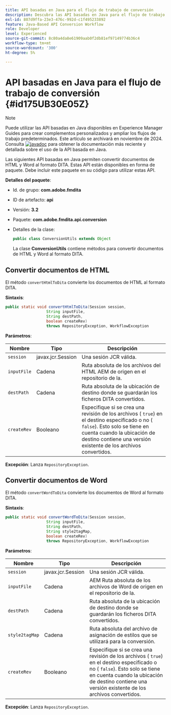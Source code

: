 ```yaml
---
title: API basadas en Java para el flujo de trabajo de conversión
description: Descubra las API basadas en Java para el flujo de trabajo de conversión
exl-id: 807d9ffa-23e3-476c-992d-c1f495233892
feature: Java-Based API Conversion Workflow
role: Developer
level: Experienced
source-git-commit: 8c80a4da8e61909aab0f2db81ef97149774b36c4
workflow-type: tm+mt
source-wordcount: '300'
ht-degree: 5%

---
```


# API basadas en Java para el flujo de trabajo de conversión {#id175UB30E05Z}

>[!NOTE]
>
> Puede utilizar las API basadas en Java disponibles en Experience Manager Guides para crear complementos personalizados y ampliar los flujos de trabajo predeterminados. Este artículo se archivará en noviembre de 2024.
> Consulta [![javadoc](https://javadoc.io/badge2/com.adobe.aem/aem-guides-sdk-api/javadoc.svg)](https://javadoc.io/doc/com.adobe.aem/aem-guides-sdk-api) para obtener la documentación más reciente y detallada sobre el uso de la API basada en Java.




Las siguientes API basadas en Java permiten convertir documentos de HTML y Word al formato DITA. Estas API están disponibles en forma de paquete. Debe incluir este paquete en su código para utilizar estas API.

**Detalles del paquete**:

- Id. de grupo: **com.adobe.fmdita**

- ID de artefacto: **api**

- Versión: **3.2**

- Paquete: **com.adobe.fmdita.api.conversion**

- Detalles de la clase:

  ```JAVA
  public class ConversionUtils extends Object
  ```

  La clase **ConversionUtils** contiene métodos para convertir documentos de HTML y Word al formato DITA.


## Convertir documentos de HTML

El método `convertHtmlToDita` convierte los documentos de HTML al formato DITA.

**Sintaxis**:

```JAVA
public static void convertHtmlToDita(Session session, 
                  String inputFile, 
                  String destPath, 
                  boolean createRev) 
                  throws RepositoryException, WorkflowException
```

**Parámetros**:

| Nombre | Tipo | Descripción |
|----|----|-----------|
| `session` | javax.jcr.Session | Una sesión JCR válida. |
| `inputFile` | Cadena | Ruta absoluta de los archivos del HTML AEM de origen en el repositorio de la. |
| `destPath` | Cadena | Ruta absoluta de la ubicación de destino donde se guardarán los ficheros DITA convertidos. |
| `createRev` | Booleano | Especifique si se crea una revisión de los archivos \( `true`\) en el destino especificado o no \( `false`\). Esto solo se tiene en cuenta cuando la ubicación de destino contiene una versión existente de los archivos convertidos. |

**Excepción**:
Lanza `RepositoryException`.

## Convertir documentos de Word

El método ``convertWordToDita`` convierte los documentos de Word al formato DITA.

**Sintaxis**:

```JAVA
public static void convertWordToDita(Session session, 
                  String inputFile,
                  String destPath, 
                  String style2tagMap, 
                  boolean createRev) 
                  throws RepositoryException, WorkflowException
```

**Parámetros**:

| Nombre | Tipo | Descripción |
|----|----|-----------|
| `session` | javax.jcr.Session | Una sesión JCR válida. |
| `inputFile` | Cadena | AEM Ruta absoluta de los archivos de Word de origen en el repositorio de la. |
| `destPath` | Cadena | Ruta absoluta de la ubicación de destino donde se guardarán los ficheros DITA convertidos. |
| `style2tagMap` | Cadena | Ruta absoluta del archivo de asignación de estilos que se utilizará para la conversión. |
| `createRev` | Booleano | Especifique si se crea una revisión de los archivos \( `true`\) en el destino especificado o no \( `false`\). Esto solo se tiene en cuenta cuando la ubicación de destino contiene una versión existente de los archivos convertidos. |

**Excepción**:
Lanza `RepositoryException`.
